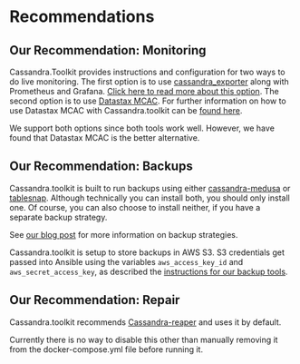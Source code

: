 # Recommendations

## Our Recommendation: Monitoring
Cassandra.Toolkit provides instructions and configuration for two ways to do live monitoring. The first option is to use [cassandra_exporter](https://github.com/criteo/cassandra_exporter) along with Prometheus and Grafana. [Click here to read more about this option](./setup.metrics-monitoring.md#monitoring-metrics-with-prometheus). The second option is to use [Datastax MCAC](https://github.com/datastax/metric-collector-for-apache-cassandra). For further information on how to use Datastax MCAC with Cassandra.toolkit can be [found here](./setup.metrics-monitoring.md#monitoring-metrics-with-datastax-metric-collector).

We support both options since both tools work well. However, we have found that Datastax MCAC is the better alternative.

## Our Recommendation: Backups
Cassandra.toolkit is built to run backups using either [cassandra-medusa](https://github.com/thelastpickle/cassandra-medusa) or [tablesnap](https://github.com/JeremyGrosser/tablesnap). Although technically you can install both, you should only install one. Of course, you can also choose to install neither, if you have a separate backup strategy. 

See [our blog post](https://blog.anant.us/cassandra-lunch-15-cassandra-backup-restoration/) for more information on backup strategies.

Cassandra.toolkit is setup to store backups in AWS S3. S3 credentials get passed into Ansible using the variables `aws_access_key_id` and `aws_secret_access_key`, as described the [instructions for our backup tools](./setup.backups.md).

## Our Recommendation: Repair
Cassandra.toolkit recommends [Cassandra-reaper](https://github.com/thelastpickle/cassandra-reaper) and uses it by default. 

Currently there is no way to disable this other than manually removing it from the docker-compose.yml file before running it. 